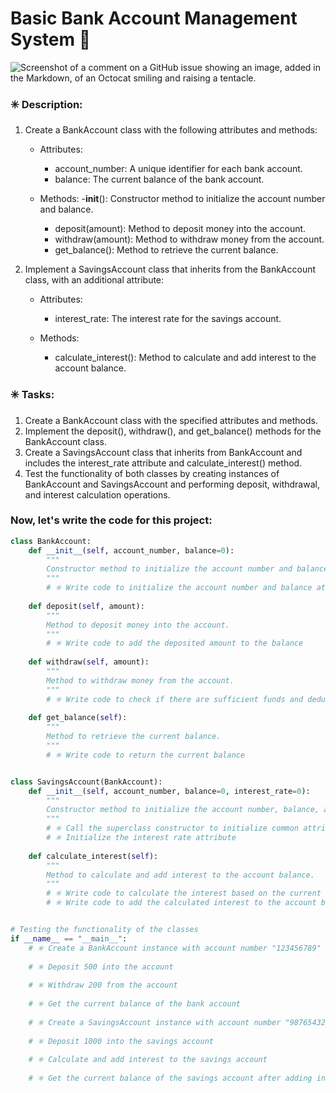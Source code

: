 # Basic Bank Account Management System 🐍

![Screenshot of a comment on a GitHub issue showing an image, added in the Markdown, of an Octocat smiling and raising a tentacle.](https://myoctocat.com/assets/images/base-octocat.svg)

### ✳️ Description:
1. Create a BankAccount class with the following attributes and methods:
   - Attributes:
      - account_number: A unique identifier for each bank account.
      - balance: The current balance of the bank account.
        
   - Methods:
      -__init__(): Constructor method to initialize the account number and balance.
      - deposit(amount): Method to deposit money into the account.
      - withdraw(amount): Method to withdraw money from the account.
      - get_balance(): Method to retrieve the current balance.

2. Implement a SavingsAccount class that inherits from the BankAccount class, with an additional attribute:
   - Attributes:
       - interest_rate: The interest rate for the savings account.
         
   - Methods:
       - calculate_interest(): Method to calculate and add interest to the account balance.
    
### ✳️ Tasks:
1. Create a BankAccount class with the specified attributes and methods.
2. Implement the deposit(), withdraw(), and get_balance() methods for the BankAccount class.
3. Create a SavingsAccount class that inherits from BankAccount and includes the interest_rate attribute and calculate_interest() method.
4. Test the functionality of both classes by creating instances of BankAccount and SavingsAccount and performing deposit, withdrawal, and interest calculation operations.


### Now, let's write the code for this project:
```python
class BankAccount:
    def __init__(self, account_number, balance=0):
        """
        Constructor method to initialize the account number and balance.
        """
        # ✳️ Write code to initialize the account number and balance attributes
        
    def deposit(self, amount):
        """
        Method to deposit money into the account.
        """
        # ✳️ Write code to add the deposited amount to the balance
        
    def withdraw(self, amount):
        """
        Method to withdraw money from the account.
        """
        # ✳️ Write code to check if there are sufficient funds and deduct the withdrawn amount from the balance
        
    def get_balance(self):
        """
        Method to retrieve the current balance.
        """
        # ✳️ Write code to return the current balance


class SavingsAccount(BankAccount):
    def __init__(self, account_number, balance=0, interest_rate=0):
        """
        Constructor method to initialize the account number, balance, and interest rate.
        """
        # ✳️ Call the superclass constructor to initialize common attributes
        # ✳️ Initialize the interest rate attribute
        
    def calculate_interest(self):
        """
        Method to calculate and add interest to the account balance.
        """
        # ✳️ Write code to calculate the interest based on the current balance and interest rate
        # ✳️ Write code to add the calculated interest to the account balance


# Testing the functionality of the classes
if __name__ == "__main__":
    # ✳️ Create a BankAccount instance with account number "123456789" and initial balance of 1000
    
    # ✳️ Deposit 500 into the account
    
    # ✳️ Withdraw 200 from the account
    
    # ✳️ Get the current balance of the bank account
    
    # ✳️ Create a SavingsAccount instance with account number "987654321", initial balance of 2000, and interest rate of 5%
    
    # ✳️ Deposit 1000 into the savings account
    
    # ✳️ Calculate and add interest to the savings account
    
    # ✳️ Get the current balance of the savings account after adding interest

```
